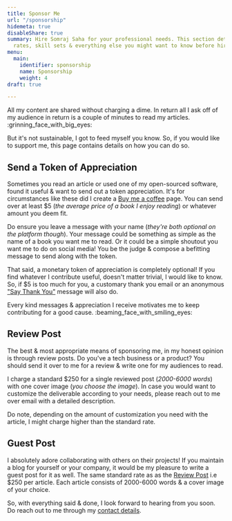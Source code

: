 ```yaml
---
title: Sponsor Me
url: "/sponsorship"
hidemeta: true
disableShare: true
summary: Hire Somraj Saha for your professional needs. This section details his services,
  rates, skill sets & everything else you might want to know before hiring him.
menu:
  main:
    identifier: sponsorship
    name: Sponsorship
    weight: 4
draft: true

---
```

All my content are shared without charging a dime. In return all I ask off of my audience in return is a couple of minutes to read my articles. :grinning_face_with_big_eyes:

But it's not sustainable, I got to feed myself you know. So, if you would like to support me, this page contains details on how you can do so.

## Send a Token of Appreciation

Sometimes you read an article or used one of my open-sourced software, found it useful & want to send out a token appreciation. It's for circumstances like these did I create a [Buy me a coffee][Buy me a coffee] page. You can send over at least $5 (_the average price of a book I enjoy reading_) or whatever amount you deem fit.

Do ensure you leave a message with your name (_they're both optional on the platform though_). Your message could be something as simple as the name of a book you want me to read. Or it could be a simple shoutout you want me to do on social media! You be the judge & compose a befitting message to send along with the token.

That said, a monetary token of appreciation is completely optional! If you find whatever I contribute useful, doesn't matter trivial, I would like to know. So, if $5 is too much for you, a customary thank you email or an anonymous ["Say Thank You"][Say Thank You] message will also do.

Every kind messages & appreciation I receive motivates me to keep contributing for a good cause. :beaming_face_with_smiling_eyes:

## Review Post

The best & most appropriate means of sponsoring me, in my honest opinion is through review posts. Do you've a tech business or a product? You should send it over to me for a review & write one for my audiences to read.

I charge a standard $250 for a single reviewed post (_2000-6000 words_) with one cover image (_you choose the image_). In case you would want to customize the deliverable according to your needs, please reach out to me over email with a detailed description.

Do note, depending on the amount of customization you need with the article, I might charge higher than the standard rate.

## Guest Post

I absolutely adore collaborating with others on their projects! If you maintain a blog for yourself or your company, it would be my pleasure to write a guest post for it as well. The same standard rate as as the [Review Post](./#review-post) i.e $250 per article. Each article consists of 2000-6000 words & a cover image of your choice.

So, with everything said & done, I look forward to hearing from you soon. Do reach out to me through my [contact details](./about/#contact-me).

<!-- Reference Links -->
[Buy me a coffee]: https://www.buymeacoffee.com/jarmos
[Say Thank You]: https://saythanks.io/to/somraj.mle%40gmail.com